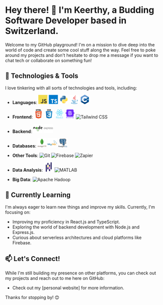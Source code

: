 # Hey there! 👋 I'm Keerthy, a Budding Software Developer based in Switzerland.

Welcome to my GitHub playground! I'm on a mission to dive deep into the world of code and create some cool stuff along the way. Feel free to poke around my projects and don't hesitate to drop me a message if you want to chat tech or collaborate on something fun!

## 🔧 Technologies & Tools

I love tinkering with all sorts of technologies and tools, including:

- **Languages**: 
  <img src="https://raw.githubusercontent.com/devicons/devicon/master/icons/javascript/javascript-original.svg" alt="JavaScript" width="30" height="30"/>
  <img src="https://raw.githubusercontent.com/devicons/devicon/master/icons/typescript/typescript-original.svg" alt="TypeScript" width="30" height="30"/>
  <img src="https://raw.githubusercontent.com/devicons/devicon/master/icons/python/python-original.svg" alt="Python" width="30" height="30"/>
  <img src="https://raw.githubusercontent.com/devicons/devicon/master/icons/java/java-original.svg" alt="Java" width="30" height="30"/>
  <img src="https://raw.githubusercontent.com/devicons/devicon/master/icons/cplusplus/cplusplus-original.svg" alt="C++" width="30" height="30"/>

- **Frontend**: 
  <img src="https://raw.githubusercontent.com/devicons/devicon/master/icons/html5/html5-original-wordmark.svg" alt="HTML5" width="30" height="30"/>
  <img src="https://raw.githubusercontent.com/devicons/devicon/master/icons/css3/css3-original-wordmark.svg" alt="CSS3" width="30" height="30"/>
  <img src="https://raw.githubusercontent.com/devicons/devicon/master/icons/react/react-original-wordmark.svg" alt="React.js" width="30" height="30"/>
  <img src="https://raw.githubusercontent.com/devicons/devicon/master/icons/bootstrap/bootstrap-plain-wordmark.svg" alt="Bootstrap" width="30" height="30"/>
  <img src="https://www.vectorlogo.zone/logos/tailwindcss/tailwindcss-icon.svg" alt="Tailwind CSS" width="30" height="30"/>

- **Backend**: 
  <img src="https://raw.githubusercontent.com/devicons/devicon/master/icons/nodejs/nodejs-original-wordmark.svg" alt="Node.js" width="30" height="30"/>
  <img src="https://raw.githubusercontent.com/devicons/devicon/master/icons/express/express-original-wordmark.svg" alt="Express.js" width="30" height="30"/>

- **Databases**: 
  <img src="https://raw.githubusercontent.com/devicons/devicon/master/icons/mongodb/mongodb-original-wordmark.svg" alt="MongoDB" width="30" height="30"/>
  <img src="https://raw.githubusercontent.com/devicons/devicon/master/icons/mysql/mysql-original-wordmark.svg" alt="MySQL" width="30" height="30"/>
  <img src="https://raw.githubusercontent.com/devicons/devicon/master/icons/postgresql/postgresql-original-wordmark.svg" alt="PostgreSQL" width="30" height="30"/>

- **Other Tools**: 
  <img src="https://www.vectorlogo.zone/logos/git-scm/git-scm-icon.svg" alt="Git" width="30" height="30"/>
  <img src="https://www.vectorlogo.zone/logos/firebase/firebase-icon.svg" alt="Firebase" width="30" height="30"/>
  <img src="https://www.vectorlogo.zone/logos/zapier/zapier-icon.svg" alt="Zapier" width="30" height="30"/>

- **Data Analysis**: 
  <img src="https://raw.githubusercontent.com/devicons/devicon/2ae2a900d2f041da66e950e4d48052658d850630/icons/pandas/pandas-original.svg" alt="Pandas" width="30" height="30"/>
  <img src="https://upload.wikimedia.org/wikipedia/commons/2/21/Matlab_Logo.png" alt="MATLAB" width="30" height="30"/>

- **Big Data**: 
  <img src="https://www.vectorlogo.zone/logos/apache_hadoop/apache_hadoop-icon.svg" alt="Apache Hadoop" width="30" height="30"/>

## 🌱 Currently Learning

I'm always eager to learn new things and improve my skills. Currently, I'm focusing on:

- Improving my proficiency in React.js and TypeScript.
- Exploring the world of backend development with Node.js and Express.js.
- Curious about serverless architectures and cloud platforms like Firebase.

## 📫 Let's Connect!

While I'm still building my presence on other platforms, you can check out my projects and reach out to me here on GitHub:

- Check out my [personal website] for more information.

Thanks for stopping by! 😊

